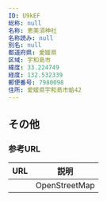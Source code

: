 ```yaml
---
ID: U9kEF
総称: null
名称: 恵美須神社
名称読み: null
別名: null
都道府県: 愛媛県
区域: 宇和島市
緯度: 33.224749
経度: 132.532339
郵便番号: 7980098
住所: 愛媛県宇和島市蛤42
---
```


## その他

### 参考URL

| URL | 説明          |
| --- | ------------- |
|     | OpenStreetMap |
